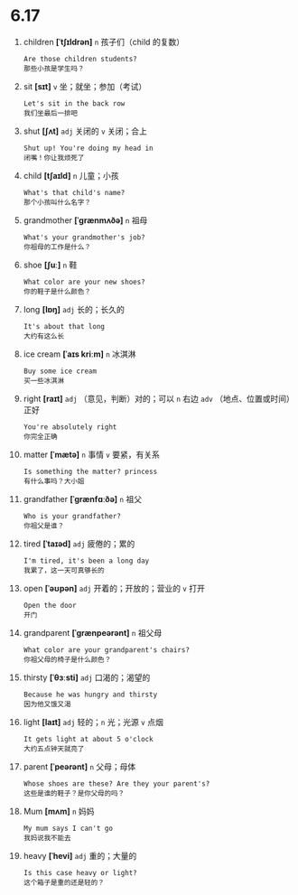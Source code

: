 # 6.17

1. children **[ˈtʃɪldrən]** `n` 孩子们（child 的复数）

   ```
   Are those children students?
   那些小孩是学生吗？
   ```

2. sit **[sɪt]** `v` 坐；就坐；参加（考试）

   ```
   Let's sit in the back row
   我们坐最后一排吧
   ```

3. shut **[ʃʌt]** `adj` 关闭的 `v` 关闭；合上

   ```
   Shut up! You're doing my head in
   闭嘴！你让我烦死了
   ```

4. child **[tʃaɪld]** `n` 儿童；小孩

   ```
   What's that child's name?
   那个小孩叫什么名字？
   ```

5. grandmother **[ˈɡrænmʌðə]** `n` 祖母

   ```
   What's your grandmother's job?
   你祖母的工作是什么？
   ```

6. shoe **[ʃuː]** `n` 鞋

   ```
   What color are your new shoes?
   你的鞋子是什么颜色？
   ```

7. long **[lɒŋ]** `adj` 长的；长久的

   ```
   It's about that long
   大约有这么长
   ```

8. ice cream **[ˈaɪs kriːm]** `n` 冰淇淋

   ```
   Buy some ice cream
   买一些冰淇淋
   ```

9. right **[raɪt]** `adj` （意见，判断）对的；可以 `n` 右边 `adv` （地点、位置或时间）正好

   ```
   You're absolutely right
   你完全正确
   ```

10. matter **[ˈmætə]** `n` 事情 `v` 要紧，有关系

    ```
    Is something the matter? princess
    有什么事吗？大小姐
    ```

11. grandfather **[ˈɡrænfɑːðə]** `n` 祖父

    ```
    Who is your grandfather?
    你祖父是谁？
    ```

12. tired **[ˈtaɪəd]** `adj` 疲倦的；累的

    ```
    I'm tired, it's been a long day
    我累了，这一天可真够长的
    ```

13. open **[ˈəʊpən]** `adj` 开着的；开放的；营业的 `v` 打开

    ```
    Open the door
    开门
    ```

14. grandparent **[ˈɡrænpeərənt]** `n` 祖父母

    ```
    What color are your grandparent's chairs?
    你祖父母的椅子是什么颜色？
    ```

15. thirsty **[ˈθɜːsti]** `adj` 口渴的；渴望的

    ```
    Because he was hungry and thirsty
    因为他又饿又渴
    ```

16. light **[laɪt]** `adj` 轻的；`n` 光；光源 `v` 点烟

    ```
    It gets light at about 5 o'clock
    大约五点钟天就亮了
    ```

17. parent **[ˈpeərənt]** `n` 父母；母体

    ```
    Whose shoes are these? Are they your parent's?
    这些是谁的鞋子？是你父母的吗？
    ```

18. Mum **[mʌm]** `n` 妈妈

    ```
    My mum says I can't go
    我妈说我不能去
    ```

19. heavy **[ˈhevi]** `adj` 重的；大量的
    ```
    Is this case heavy or light?
    这个箱子是重的还是轻的？
    ```
